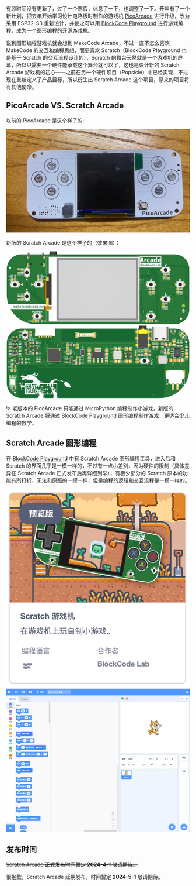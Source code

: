 有段时间没有更新了，过了一个寒假，休息了一下，也调整了一下。开年有了一个新计划，把去年开始学习设计电路板时制作的游戏机 [PicoArcade](https://oshwhub.com/kankungyip/picoarcade) 进行升级，改为采用 ESP32-S3 重新设计，并使之可以用 [BlockCode Playground](https://make.blockcode.fun) 进行游戏编程，成为一个图形编程的开源游戏机。

说到图形编程游戏机就会想到 MakeCode Arcade，不过一直不怎么喜欢 MakeCode 的交互和编程思想，而更喜欢 Scratch（BlockCode Playground 也是基于 Scratch 的交互流程设计的），Scratch 的舞台天然就是一个游戏机的屏幕，所以只需要一个硬件能承载这个舞台就可以了，这也是设计新的 Scratch Arcade 游戏机的初心——之前在另一个硬件项目（Popsicle）中已经实现，不过现在重新定义了产品目标，所以衍生出 Scratch Arcade 这个项目，原来的项目将有其他使命。

## PicoArcade VS. Scratch Arcade

以前的 PicoArcade 是这个样子的:

![](_media/picoarcade.jpeg)

新版的 Scratch Arcade 是这个样子的（效果图）：

<center>

![](_media/1.png)
![](_media/2.png)

</center>

!> 老版本的 PicoArcade 只能通过 MicroPython 编程制作小游戏，新版的 Scratch Arcade 将通过 [BlockCode Playground](https://make.blockcode.fun) 图形编程制作游戏，更适合少儿编程的教学。

## Scratch Arcade 图形编程

在 [BlockCode Playground](https://make.blockcode.fun) 中有 Scratch Arcade 图形编程工具，进入后和 Scratch 的界面几乎是一模一样的，不过有一点小差别，因为硬件的限制（具体差异在 Scratch Arcade 正式发布后再详细列举），有极少部分的 Scratch 原本的功能有所打折，无法和原版的一模一样，但是编程的逻辑和交互流程是一模一样的。

<center>

![](_media/icon.png ":size=207x223")
![](_media/ui.png)

</center>

## 发布时间

~~Scratch Arcade 正式发布时间暂定 **2024-4-1** 敬请期待。~~

很抱歉，Scratch Arcade 延期发布，时间暂定 **2024-5-1** 敬请期待。
